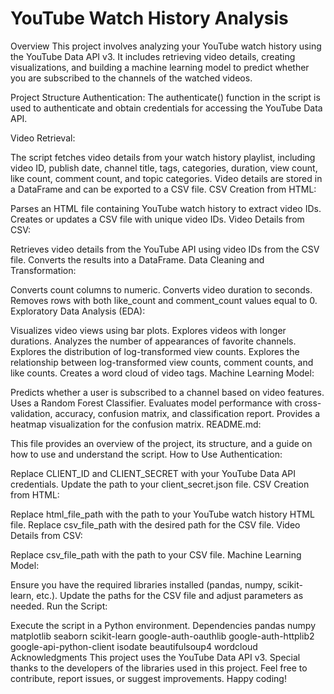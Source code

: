 # YouTube Watch History Analysis
Overview
This project involves analyzing your YouTube watch history using the YouTube Data API v3. It includes retrieving video details, creating visualizations, and building a machine learning model to predict whether you are subscribed to the channels of the watched videos.

Project Structure
Authentication: The authenticate() function in the script is used to authenticate and obtain credentials for accessing the YouTube Data API.

Video Retrieval:

The script fetches video details from your watch history playlist, including video ID, publish date, channel title, tags, categories, duration, view count, like count, comment count, and topic categories.
Video details are stored in a DataFrame and can be exported to a CSV file.
CSV Creation from HTML:

Parses an HTML file containing YouTube watch history to extract video IDs.
Creates or updates a CSV file with unique video IDs.
Video Details from CSV:

Retrieves video details from the YouTube API using video IDs from the CSV file.
Converts the results into a DataFrame.
Data Cleaning and Transformation:

Converts count columns to numeric.
Converts video duration to seconds.
Removes rows with both like_count and comment_count values equal to 0.
Exploratory Data Analysis (EDA):

Visualizes video views using bar plots.
Explores videos with longer durations.
Analyzes the number of appearances of favorite channels.
Explores the distribution of log-transformed view counts.
Explores the relationship between log-transformed view counts, comment counts, and like counts.
Creates a word cloud of video tags.
Machine Learning Model:

Predicts whether a user is subscribed to a channel based on video features.
Uses a Random Forest Classifier.
Evaluates model performance with cross-validation, accuracy, confusion matrix, and classification report.
Provides a heatmap visualization for the confusion matrix.
README.md:

This file provides an overview of the project, its structure, and a guide on how to use and understand the script.
How to Use
Authentication:

Replace CLIENT_ID and CLIENT_SECRET with your YouTube Data API credentials.
Update the path to your client_secret.json file.
CSV Creation from HTML:

Replace html_file_path with the path to your YouTube watch history HTML file.
Replace csv_file_path with the desired path for the CSV file.
Video Details from CSV:

Replace csv_file_path with the path to your CSV file.
Machine Learning Model:

Ensure you have the required libraries installed (pandas, numpy, scikit-learn, etc.).
Update the paths for the CSV file and adjust parameters as needed.
Run the Script:

Execute the script in a Python environment.
Dependencies
pandas
numpy
matplotlib
seaborn
scikit-learn
google-auth-oauthlib
google-auth-httplib2
google-api-python-client
isodate
beautifulsoup4
wordcloud
Acknowledgments
This project uses the YouTube Data API v3.
Special thanks to the developers of the libraries used in this project.
Feel free to contribute, report issues, or suggest improvements. Happy coding!
